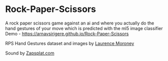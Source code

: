 # Rock-Paper-Scissors

A rock paper scissors game against an ai and where you actually do the hand gestures of your move which is predicted with the ml5 image classifier
Demo - https://arnavsirigere.github.io/Rock-Paper-Scissors

RPS Hand Gestures dataset and images by [Laurence Moroney](http://www.laurencemoroney.com/rock-paper-scissors-dataset/)

Sound by [Zapsplat.com](https://www.zapsplat.com)
